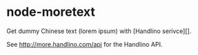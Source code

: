 
node-moretext
=============

Get dummy Chinese text (lorem ipsum) with [Handlino serivce][].

[Handlino service]: http://more.handlino.com/

See <http://more.handlino.com/api> for the Handlino API.
